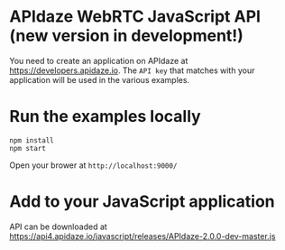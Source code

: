 # APIdaze WebRTC JavaScript API (new version in development!)

You need to create an application on APIdaze at https://developers.apidaze.io. The `API key` that matches with your application 
will be used in the various examples.

# Run the examples locally

    npm install
    npm start

Open your brower at `http://localhost:9000/`

# Add to your JavaScript application

API can be downloaded at https://api4.apidaze.io/javascript/releases/APIdaze-2.0.0-dev-master.js
